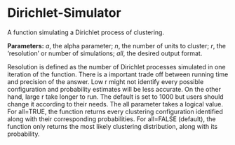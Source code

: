 # Dirichlet-Simulator
A function simulating a Dirichlet process of clustering. 

**Parameters:** _a_, the alpha parameter; _n_, the number of units to cluster; _r_, the ‘resolution’ or number of simulations; _all_, the desired output format. 

Resolution is defined as the number of Dirichlet processes simulated in one iteration of the function. There is a important trade off between running time and precision of the answer. Low r might not identify every possible configuration and probability estimates will be less accurate. On the other hand, large r take longer to run. The default is set to 1000 but users should change it according to their needs. The all parameter takes a logical value. For all=TRUE, the function returns every clustering configuration identified along with their corresponding probabilities. For all=FALSE (default), the function only returns the most likely clustering distribution, along with its probability. 

